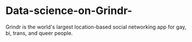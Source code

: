 # Data-science-on-Grindr-
Grindr is the world's largest location-based social networking app for gay, bi, trans, and queer people.
